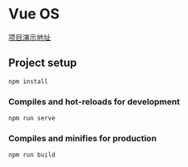# Vue OS

[项目演示地址](https://chenboxuan.github.io/vue-os/)

## Project setup
```
npm install
```

### Compiles and hot-reloads for development
```
npm run serve
```

### Compiles and minifies for production
```
npm run build
```

